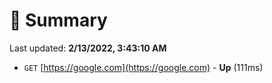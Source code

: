 # 📖 Summary
Last updated: **2/13/2022, 3:43:10 AM**

- `GET` [https://google.com](https://google.com) - **Up** (111ms)
